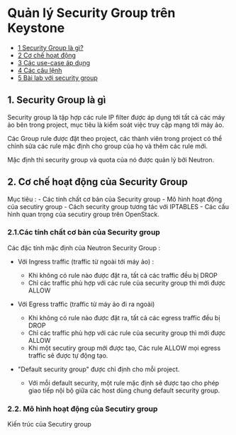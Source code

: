 # Quản lý Security Group trên Keystone

 *	[1 Security Group là gì?](#1)
 *	[2 Cơ chế hoạt động ](#2)
 *	[3 Các use-case áp dụng ](#3)
 *	[4 Các câu lệnh ](#4)
 *	[5 Bài lab với security group ](#5)

## 1. Security Group là gì  <a name="1"> </a>

Security group là tập hợp các rule IP filter được áp dụng tới tất cả các máy ảo bên trong project, mục tiêu là kiểm soát việc truy cập mạng tới máy ảo.

Các Group rule được đặt theo project, các thành viên trong project có thể chỉnh sửa các rule mặc định cho group của họ và thêm các rule mới.

Mặc định thì security group và quota của nó được quản lý bởi Neutron.


## 2. Cơ chế hoạt động của Security Group
Mục tiêu : 
	- Các tính chất cơ bản của Security group
	- Mô hình hoạt động của secutiry group 
	- Cách security group tương tác với IPTABLES
	- Các cấu hình quan trọng của secutiry group trên OpenStack.
	
### 2.1.Các tính chất cơ bản của Security group

Các đặc tính mặc định của Neutron Security Group : 

 - Với Ingress traffic (traffic từ ngoài tới máy ảo) :
	 - Khi không có rule nào được đặt ra, tất cả các traffic đều bị DROP
	 - Chỉ các traffic phù hợp với các rule của security group thì mới được ALLOW
	
 - Với Egress traffic (traffic từ máy ảo đi ra ngoài)
	 - Khi không có rule nào được đặt ra, tất cả các egress traffic đều bị DROP
	 - Chỉ các traffic phù hợp với các rule của security group thì mới được ALLOW
	 - Khi một secutiry group mới được tạo, Các rule ALLOW mọi egress traffic sẽ được tự động tạo.
	 
 - "Default security group" được chỉ định cho mỗi project.
	 - Với mỗi default security, một rule mặc định sẽ được tạo cho phép giao tiếp nội bộ giữa các host dùng chung default security group.
	 
### 2.2. Mô hình hoạt động của Secutiry group

Kiến trúc của Secutiry group 